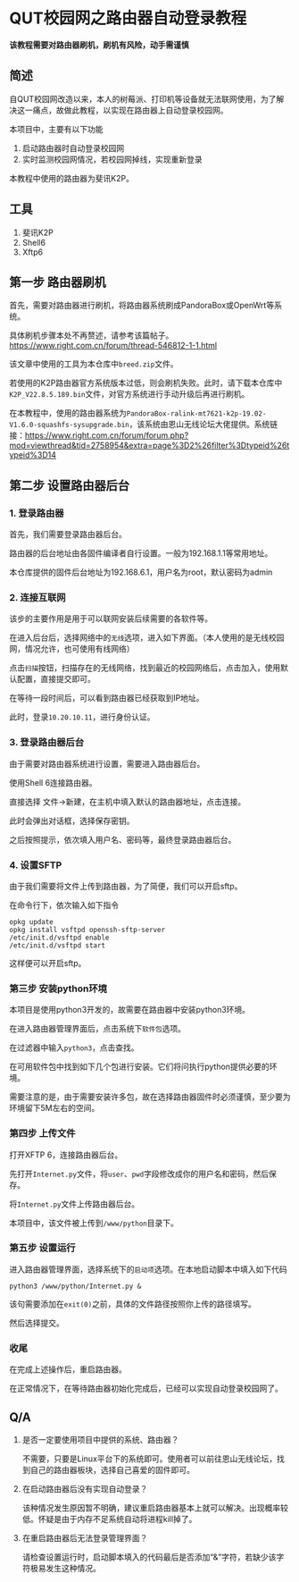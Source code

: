 # QUT校园网之路由器自动登录教程

**该教程需要对路由器刷机，刷机有风险，动手需谨慎**

## 简述

自QUT校园网改造以来，本人的树莓派、打印机等设备就无法联网使用，为了解决这一痛点，故做此教程，以实现在路由器上自动登录校园网。

本项目中，主要有以下功能

1. 启动路由器时自动登录校园网
2. 实时监测校园网情况，若校园网掉线，实现重新登录

本教程中使用的路由器为斐讯K2P。

## 工具

1. 斐讯K2P
2. Shell6
3. Xftp6

## 第一步 路由器刷机

首先，需要对路由器进行刷机，将路由器系统刷成PandoraBox或OpenWrt等系统。

具体刷机步骤本处不再赘述，请参考该篇帖子。https://www.right.com.cn/forum/thread-546812-1-1.html

该文章中使用的工具为本仓库中`breed.zip`文件。

若使用的K2P路由器官方系统版本过低，则会刷机失败。此时，请下载本仓库中`K2P_V22.8.5.189.bin`文件，对官方系统进行手动升级后再进行刷机。

在本教程中，使用的路由器系统为`PandoraBox-ralink-mt7621-k2p-19.02-V1.6.0-squashfs-sysupgrade.bin`，该系统由恩山无线论坛大佬提供。系统链接：https://www.right.com.cn/forum/forum.php?mod=viewthread&tid=2758954&extra=page%3D2%26filter%3Dtypeid%26typeid%3D14

## 第二步 设置路由器后台

### 1. 登录路由器

首先，我们需要登录路由器后台。

路由器的后台地址由各固件编译者自行设置。一般为192.168.1.1等常用地址。

本仓库提供的固件后台地址为192.168.6.1，用户名为root，默认密码为admin

### 2. 连接互联网

该步的主要作用是用于可以联网安装后续需要的各软件等。

在进入后台后，选择网络中的`无线`选项，进入如下界面。（本人使用的是无线校园网，情况允许，也可使用有线网络）

点击`扫描`按钮，扫描存在的无线网络，找到最近的校园网络后，点击加入，使用默认配置，直接提交即可。

在等待一段时间后，可以看到路由器已经获取到IP地址。

此时，登录`10.20.10.11`，进行身份认证。

### 3. 登录路由器后台

由于需要对路由器系统进行设置，需要进入路由器后台。

使用Shell 6连接路由器。

直接选择 文件->新建，在主机中填入默认的路由器地址，点击连接。

此时会弹出对话框，选择保存密钥。

之后按照提示，依次填入用户名、密码等，最终登录路由器后台。

### 4. 设置SFTP

由于我们需要将文件上传到路由器，为了简便，我们可以开启sftp。

在命令行下，依次输入如下指令

```
opkg update
opkg install vsftpd openssh-sftp-server
/etc/init.d/vsftpd enable
/etc/init.d/vsftpd start
```

这样便可以开启sftp。

### 第三步 安装python环境

本项目是使用python3开发的，故需要在路由器中安装python3环境。

在进入路由器管理界面后，点击系统下`软件包`选项。

在过滤器中输入`python3`，点击查找。

在可用软件包中找到如下几个包进行安装。它们将问执行python提供必要的环境。

需要注意的是，由于需要安装许多包，故在选择路由器固件时必须谨慎，至少要为环境留下5M左右的空间。

### 第四步 上传文件

打开XFTP 6，连接路由器后台。

先打开`Internet.py`文件，将`user`、`pwd`字段修改成你的用户名和密码，然后保存。

将`Internet.py`文件上传路由器后台。

本项目中，该文件被上传到`/www/python`目录下。

### 第五步 设置运行

进入路由器管理界面，选择系统下的`启动项`选项。在本地启动脚本中填入如下代码

```
python3 /www/python/Internet.py &
```

该句需要添加在`exit(0)`之前，具体的文件路径按照你上传的路径填写。

然后选择提交。

### 收尾

在完成上述操作后，重启路由器。

在正常情况下，在等待路由器初始化完成后，已经可以实现自动登录校园网了。



## Q/A

1. 是否一定要使用项目中提供的系统、路由器？

   不需要，只要是Linux平台下的系统即可。使用者可以前往恩山无线论坛，找到自己的路由器板块，选择自己喜爱的固件即可。

2. 在启动路由器后没有实现自动登录？

   该种情况发生原因暂不明确，建议重启路由器基本上就可以解决。出现概率较低。怀疑是由于内存不足系统自动将进程kill掉了。

3. 在重启路由器后无法登录管理界面？

   请检查设置运行时，启动脚本填入的代码最后是否添加“&”字符，若缺少该字符极易发生这种情况。